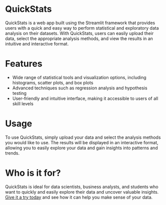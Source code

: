 # QuickStats

QuickStats is a web app built using the Streamlit framework that provides users with a quick and easy way to perform statistical and exploratory data analysis on their datasets. With QuickStats, users can easily upload their data, select the appropriate analysis methods, and view the results in an intuitive and interactive format.  

# Features

- Wide range of statistical tools and visualization options, including histograms, scatter plots, and box plots  
- Advanced techniques such as regression analysis and hypothesis testing  
- User-friendly and intuitive interface, making it accessible to users of all skill levels  

# Usage

To use QuickStats, simply upload your data and select the analysis methods you would like to use. The results will be displayed in an interactive format, allowing you to easily explore your data and gain insights into patterns and trends.

# Who is it for?

QuickStats is ideal for data scientists, business analysts, and students who want to quickly and easily explore their data and uncover valuable insights. [Give it a try today](https://quick-stats.onrender.com/About) and see how it can help you make sense of your data.  